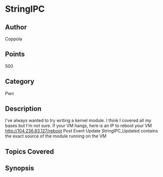 # StringIPC

## Author
Coppola
## Points
500
## Category
Pwn
## Description
I've always wanted to try writing a kernel module. I think I covered all my bases but I'm not sure.
If your VM hangs, here is an IP to reboot your VM <http://104.236.83.127/reboot>
Post Event Update
StringIPC_Updated contains the exact source of the module running on the VM
## Topics Covered

## Synopsis

